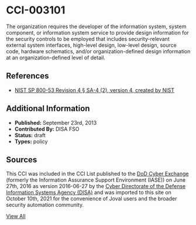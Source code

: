 # CCI-003101

The organization requires the developer of the information system, system component, or information system service to provide design information for the security controls to be employed that includes security-relevant external system interfaces, high-level design, low-level design, source code, hardware schematics, and/or organization-defined design information at an organization-defined level of detail.

## References ##

* [NIST SP 800-53 Revision 4 § SA-4 (2), version 4, created by NIST](http://csrc.nist.gov/publications/PubsSPs.html)


## Additional Information ##

* **Published:** September 23rd, 2013
* **Contributed By:** DISA FSO
* **Status:** draft
* **Types:** policy

## Sources ##

This CCI was included in the CCI List published to the [DoD Cyber Exchange](https://public.cyber.mil/stigs/cci/)
(formerly the Information Assurance Support Environment (IASE)) on June 27th, 2016 as version
2016-06-27 by the [Cyber Directorate of the Defense Information Systems Agency (DISA)](https://public.cyber.mil/about-cyber/)
and was imported to this site on October 10th, 2021 for the convenience of Joval users and the broader
security automation community.

[View All](../README.md)
